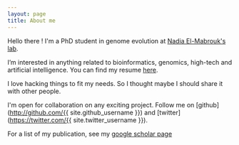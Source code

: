 ```yaml
---
layout: page
title: About me
---
```


Hello there ! I'm a PhD student in genome evolution at [Nadia El-Mabrouk's lab](http://www-labs.iro.umontreal.ca/~mabrouk/).

I’m interested in anything related to bioinformatics, genomics, high-tech and artificial intelligence. You can find my resume [here](/public/assets/CV.pdf).

I love hacking things to fit my needs. So I thought maybe I should share it with other people.

I'm open for collaboration on any exciting project. Follow me on [github](http://github.com/{{ site.github_username }}) and [twitter](https://twitter.com/{{ site.twitter_username }}).

For a list of my publication, see my [google scholar page](https://scholar.google.ca/citations?user=JcuwpbQAAAAJ)